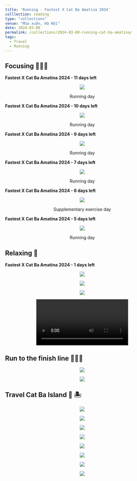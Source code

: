 ```yaml
---
title: 'Running - Fastest X Cat Ba Amatina 2024'
colllection: reading
type: "collections"
venue: "Mùa xuân, Hà Nội"
date: 2024-03-08
permalink: /collections/2024-03-08-running-cat-ba-amatina/
tags:
  - Travel
  - Running
---
```


<head>
    <style type="text/css">
        figure{text-align: center;}
        math{text-align: center;}
    </style>
</head>

## Focusing 🏃🏼‍♂️

**Fastest X Cat Ba Amatina 2024 - 11 days left**

<p align="center">
  <img src='/images/mylife/running-cat-ba-2024/IMG_4761.JPG'>
  <p align="center"><b></b>Running day</p>
</p>

**Fastest X Cat Ba Amatina 2024 - 10 days left**

<p align="center">
  <img src='/images/mylife/running-cat-ba-2024/IMG_4777.JPG'>
  <p align="center"><b></b>Running day</p>
</p>  

**Fastest X Cat Ba Amatina 2024 - 9 days left**

<p align="center">
  <img src='/images/mylife/running-cat-ba-2024/IMG_4776.JPG'>
  <p align="center"><b></b>Running day</p>
</p> 


**Fastest X Cat Ba Amatina 2024 - 7 days left**

<p align="center">
  <img src='/images/mylife/running-cat-ba-2024/IMG_4791.JPG'>
  <p align="center"><b></b>Running day</p>
</p> 


**Fastest X Cat Ba Amatina 2024 - 6 days left**

<p align="center">
  <img src='/images/mylife/running-cat-ba-2024/IMG_4794.JPG'>
  <p align="center"><b></b>Supplementary exercise day</p>
</p> 

**Fastest X Cat Ba Amatina 2024 - 5 days left**

<p align="center">
  <img src='/images/mylife/running-cat-ba-2024/IMG_4795.JPG'>
  <p align="center"><b></b>Running day</p>
</p> 

## Relaxing 🌴

**Fastest X Cat Ba Amatina 2024 - 1 days left**

<p align="center">
  <img src='/images/mylife/running-cat-ba-2024/IMG_4814.PNG'>
</p> 

<p align="center">
  <img src='/images/mylife/running-cat-ba-2024/IMG_4867.PNG'>
</p>

<p align="center">
  <img src='/images/mylife/running-cat-ba-2024/IMG_4883.PNG'>
</p> 

<p align="center">
<video controls>
    <source src='/images/mylife/running-cat-ba-2024/video_4885.mp4' type='video/mp4'>
</video>
</p>

## Run to the finish line 🥇🥈🥉

<p align="center">
  <img src='/images/mylife/running-cat-ba-2024/IMG_4965.JPG'>
</p> 

<p align="center">
  <img src='/images/mylife/running-cat-ba-2024/IMG_4967.JPG'>
</p> 

## Travel Cat Ba Island 🌴 🏝️

<p align="center">
  <img src='/images/mylife/running-cat-ba-2024/IMG_4925.PNG'>
</p> 

<p align="center">
  <img src='/images/mylife/running-cat-ba-2024/IMG_4926.PNG'>
</p> 

<p align="center">
  <img src='/images/mylife/running-cat-ba-2024/IMG_4927.PNG'>
</p> 

<p align="center">
  <img src='/images/mylife/running-cat-ba-2024/IMG_4928.PNG'>
</p>

<p align="center">
  <img src='/images/mylife/running-cat-ba-2024/IMG_4934.PNG'>
</p>

<p align="center">
  <img src='/images/mylife/running-cat-ba-2024/IMG_4935.PNG'>
</p> 

<p align="center">
  <img src='/images/mylife/running-cat-ba-2024/IMG_4938.PNG'>
</p>

<p align="center">
  <img src='/images/mylife/running-cat-ba-2024/IMG_4939.PNG'>
</p> 